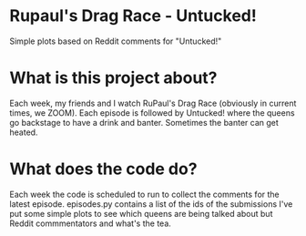 # Rupaul's Drag Race - Untucked!
Simple plots based on Reddit comments for "Untucked!"

# What is this project about?
Each week, my friends and I watch RuPaul's Drag Race (obviously in current times, we ZOOM).
Each episode is followed by Untucked! where the queens go backstage to have a drink and banter. 
Sometimes the banter can get heated. 

# What does the code do?
Each week the code is scheduled to run to collect the comments for the latest episode. 
episodes.py contains a list of the ids of the submissions 
I've put some simple plots to see which queens are being talked about but Reddit commmentators and what's the tea.
